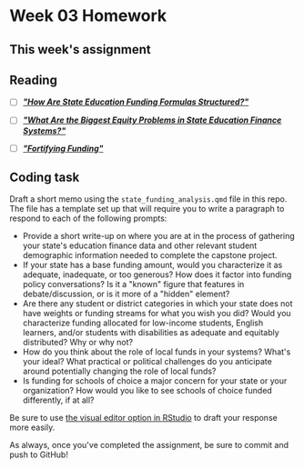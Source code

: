 # Week 03 Homework

## This week's assignment

## Reading

-   [ ] [***"How Are State Education Funding Formulas Structured?"***](https://bellwether.org/wp-content/uploads/2021/10/Bellwether_SplittingBill_03-HowStateFundStruc_Final.pdf)

-   [ ] [***"What Are the Biggest Equity Problems in State Education Finance Systems?"***](https://bellwether.org/wp-content/uploads/2021/10/Bellwether_SplittingBill_04-BiggestProblems_Final.pdf)
        
-   [ ]  [***"Fortifying Funding"***](https://bellwether.org/wp-content/uploads/2023/02/FortifyingFunding_Bellwether_February2023.pdf)
        
## Coding task

Draft a short memo using the `state_funding_analysis.qmd` file in this repo. The file has a template set up that will require you to write a paragraph to respond to each of the following prompts:

-   Provide a short write-up on where you are at in the process of gathering your state's education finance data and other relevant student demographic information needed to complete the capstone project. 
-   If your state has a base funding amount, would you characterize it as adequate, inadequate, or too generous? How does it factor into funding policy conversations? Is it a "known" figure that features in debate/discussion, or is it more of a "hidden" element?
-   Are there any student or district categories in which your state does not have weights or funding streams for what you wish you did? Would you characterize funding allocated for low-income students, English learners, and/or students with disabilities as adequate and equitably distributed? Why or why not?
-   How do you think about the role of local funds in your systems? What's your ideal? What practical or political challenges do you anticipate around potentially changing the role of local funds?
-   Is funding for schools of choice a major concern for your state or your organization? How would you like to see schools of choice funded differently, if at all?

Be sure to use [the visual editor option in RStudio](https://posit.co/blog/exploring-rstudio-visual-markdown-editor/) to draft your response more easily.

As always, once you've completed the assignment, be sure to commit and push to GitHub!
